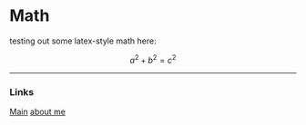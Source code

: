 # Math 

testing out some latex-style math here:

$$
    a^2 + b^2 = c^2
$$


___

### Links
[Main](../index.html)
[about me](../html/aboutme.html)
